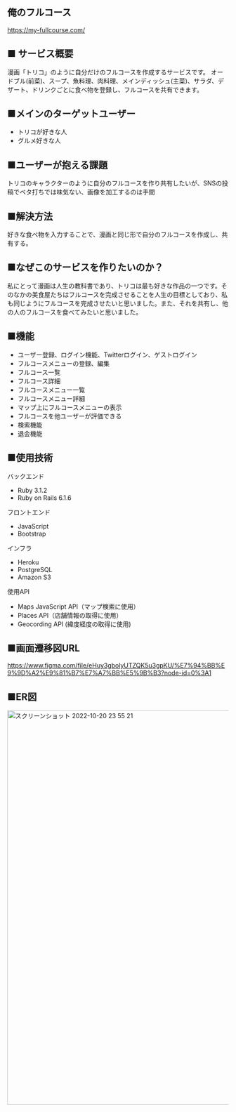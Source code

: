 ## 俺のフルコース
https://my-fullcourse.com/

## ■ サービス概要
漫画「トリコ」のように自分だけのフルコースを作成するサービスです。
オードブル(前菜)、スープ、魚料理、肉料理、メインディッシュ(主菜)、サラダ、デザート、ドリンクごとに食べ物を登録し、フルコースを共有できます。

## ■メインのターゲットユーザー
- トリコが好きな人
- グルメ好きな人

## ■ユーザーが抱える課題
トリコのキャラクターのように自分のフルコースを作り共有したいが、SNSの投稿でベタ打ちでは味気ない、画像を加工するのは手間

## ■解決方法
好きな食べ物を入力することで、漫画と同じ形で自分のフルコースを作成し、共有する。

## ■なぜこのサービスを作りたいのか？
私にとって漫画は人生の教科書であり、トリコは最も好きな作品の一つです。そのなかの美食屋たちはフルコースを完成させることを人生の目標としており、私も同じようにフルコースを完成させたいと思いました。また、それを共有し、他の人のフルコースを食べてみたいと思いました。

## ■機能
- ユーザー登録、ログイン機能、Twitterログイン、ゲストログイン
- フルコースメニューの登録、編集
- フルコース一覧
- フルコース詳細
- フルコースメニュー一覧
- フルコースメニュー詳細
- マップ上にフルコースメニューの表示
- フルコースを他ユーザーが評価できる
- 検索機能
- 退会機能

## ■使用技術
バックエンド
- Ruby 3.1.2
- Ruby on Rails 6.1.6

フロントエンド
- JavaScript
- Bootstrap

インフラ
- Heroku
- PostgreSQL
- Amazon S3

使用API
- Maps JavaScript API（マップ検索に使用）
- Places API（店舗情報の取得に使用）
- Geocording API (緯度経度の取得に使用)

## ■画面遷移図URL
https://www.figma.com/file/eHuy3gbolyUTZQK5u3gpKU/%E7%94%BB%E9%9D%A2%E9%81%B7%E7%A7%BB%E5%9B%B3?node-id=0%3A1

## ■ER図
<img width="899" alt="スクリーンショット 2022-10-20 23 55 21" src="https://user-images.githubusercontent.com/91833517/196984146-5fc2f606-89c2-4efe-bb22-2ca422143613.png">